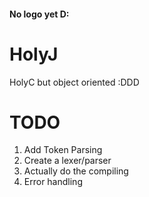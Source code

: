 
#### No logo yet D:

# HolyJ
HolyC but object oriented :DDD

# TODO
1. Add Token Parsing
2. Create a lexer/parser
3. Actually do the compiling
4. Error handling
